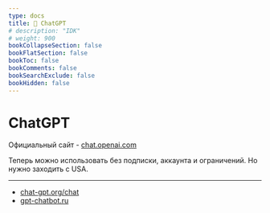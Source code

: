 ```yaml
---
type: docs
title: 🔷 ChatGPT
# description: "IDK"
# weight: 900
bookCollapseSection: false
bookFlatSection: false
bookToc: false
bookComments: false
bookSearchExclude: false
bookHidden: false
---
```


# ChatGPT

Официальный сайт - [chat.openai.com](https://chat.openai.com/?nt)

Теперь можно использовать без подписки, аккаунта и ограничений. Но нужно заходить с USA.

---

- [chat-gpt.org/chat](https://chat-gpt.org/chat)
- [gpt-chatbot.ru](https://gpt-chatbot.ru/)
